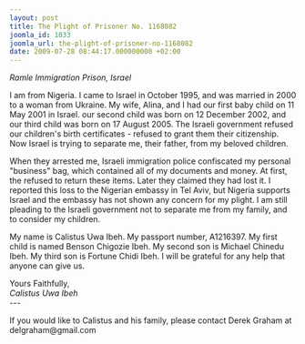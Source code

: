 ```yaml
---
layout: post
title: The Plight of Prisoner No. 1168082
joomla_id: 1033
joomla_url: the-plight-of-prisoner-no-1168082
date: 2009-07-28 08:44:17.000000000 +02:00
---
```

<em>Ramle Immigration Prison, Israel</em>
<p>I am from Nigeria. I came to Israel in October 1995, and was married in 2000 to a woman from Ukraine. My wife, Alina, and I had our first baby child on 11 May 2001 in Israel. our second child was born on 12 December 2002, and our third child was born on 17 August 2005. The Israeli government refused our children's birth certificates - refused to grant them their citizenship. Now Israel is trying to separate me, their father, from my beloved children.</p>
<p>

</p>
<p>When they arrested me, Israeli immigration police confiscated my personal "business" bag, which contained all of my documents and money. At first, the refused to return these items. Later they claimed they had lost it. I reported this loss to the Nigerian embassy in Tel Aviv, but Nigeria supports Israel and the embassy has not shown any concern for my plight. I am still pleading to the Israeli government not to separate me from my family, and to consider my children.</p>
<p>My name is Calistus Uwa Ibeh. My passport number, A1216397. My first child is named Benson Chigozie Ibeh. My second son is Michael Chinedu Ibeh. My third son is Fortune Chidi Ibeh. I will be grateful for any help that anyone can give us.</p>
<p>Yours Faithfully,<br /><em>Calistus Uwa Ibeh</em><br />---</p>
<p>If you would like to Calistus and his family, please contact Derek Graham at delgraham@gmail.com</p>
